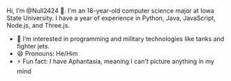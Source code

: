Hi, I’m @Null2424 👋. I'm an 18-year-old computer science major at Iowa State University. I have a year of experience in Python, Java, JavaScript, Node.js, and Three.js.

- 👀 I’m interested in programming and military technologies like tanks and fighter jets.
- 😄 Pronouns: He/Him
- ⚡ Fun fact: I have Aphantasia, meaning I can't picture anything in my mind

<!---
Null2424/Null2424 is a ✨ special ✨ repository because its `README.md` (this file) appears on your GitHub profile.
You can click the Preview link to take a look at your changes.
--->
